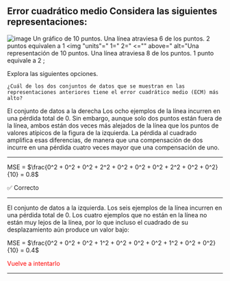 Error cuadrático medio
Considera las siguientes representaciones:
---
![image](https://github.com/jwattspajaro/Machine_Learning/assets/18930760/18701232-e59d-4788-8d48-e4de97f681dc) 
Un gráfico de 10 puntos. Una línea atraviesa 6 de los puntos. 2 puntos equivalen a 1 	<img "units"=" 1=" 2=" <="" above=" alt="Una representación de 10 puntos. Una línea atraviesa 8 de los puntos. 1 punto equivale a 2 ;

Explora las siguientes opciones.

    ¿Cuál de los dos conjuntos de datos que se muestran en las representaciones anteriores tiene el error cuadrático medio (ECM) más alto?
    
 El conjunto de datos a la derecha
Los ocho ejemplos de la línea incurren en una pérdida total de 0. Sin embargo, aunque solo dos puntos están fuera de la línea, ambos están dos veces más alejados de la línea que los puntos de valores atípicos de la figura de la izquierda. La pérdida al cuadrado amplifica esas diferencias, de manera que una compensación de dos incurre en una pérdida cuatro veces mayor que una compensación de uno.

---

MSE = $\frac{0^2 + 0^2 + 0^2 + 2^2 + 0^2 + 0^2 + 0^2 + 2^2 + 0^2 + 0^2}{10} = 0.8$


✅ Correcto

----

El conjunto de datos a la izquierda.
Los seis ejemplos de la línea incurren en una pérdida total de 0. Los cuatro ejemplos que no están en la línea no están muy lejos de la línea, por lo que incluso el cuadrado de su desplazamiento aún produce un valor bajo:


MSE = $\frac{0^2 + 0^2 + 0^2 + 1^2 + 0^2 + 0^2 + 0^2 + 1^2 + 0^2 + 0^2}{10} = 0.4$

<span style="color:red">Vuelve a intentarlo</span>

---


